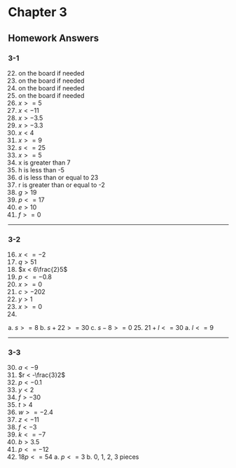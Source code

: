 # Chapter 3

## Homework Answers

### 3-1

22. on the board if needed
23. on the board if needed
24. on the board if needed
25. on the board if needed
26. $x >= 5$
27. $x < -11$
28. $x > -3.5$
29. $x > -3.3$
30. $x < 4$
31. $x >= 9$
32. $s <= 25$
33. $x >= 5$
34. x is greater than 7
35. h is less than -5
36. d is less than or equal to 23
37. r is greater than or equal to -2
38. $g > 19$
39. $p <= 17$
40. $e > 10$
41. $f >= 0$

---

### 3-2

16. $x <= -2$
17. $q > 51$
18. $x < 6\frac{2}5$
19. $p <= -0.8$
20. $x >= 0$
21. $c > -202$
22. $y > 1$
23. $x >= 0$
24. 
  a. $s >= 8$
  b. $s + 22 >= 30$
  c. $s - 8 >= 0$
25. $21 + l <= 30$
  a. $l <= 9$

---

### 3-3

30. $a < -9$
31. $r < -\frac{3}2$
32. $p < -0.1$
33. $y < 2$
34. $f > -30$
35. $t > 4$
36. $w >= -2.4$
37. $z < -11$
38. $f < -3$
39. $k <= -7$
40. $b > 3.5$
41. $p <= -12$
42. $18p <= 54$
  a. $p <= 3$
  b. 0, 1, 2, 3 pieces
